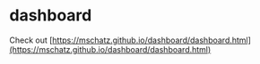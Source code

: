# dashboard

Check out [https://mschatz.github.io/dashboard/dashboard.html](https://mschatz.github.io/dashboard/dashboard.html)
